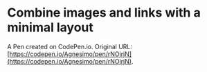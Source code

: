 # Combine images and links with a minimal layout

A Pen created on CodePen.io. Original URL: [https://codepen.io/Agnesimo/pen/rNOjrjN](https://codepen.io/Agnesimo/pen/rNOjrjN).


